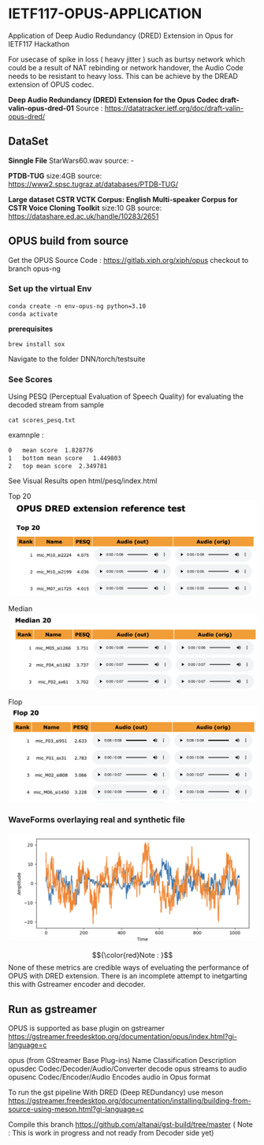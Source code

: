 # IETF117-OPUS-APPLICATION
Application of Deep Audio Redundancy (DRED) Extension in Opus for IETF117 Hackathon 

For usecase of spike in loss ( heavy jitter ) such as burtsy network which could be a result of NAT rebinding or network handover, the Audio Code needs to be resistant to heavy loss. This can be achieve by the DREAD extension of OPUS codec.

**Deep Audio Redundancy (DRED) Extension for the Opus Codec
draft-valin-opus-dred-01**
Source : https://datatracker.ietf.org/doc/draft-valin-opus-dred/

## DataSet 

**Sinngle File**
StarWars60.wav
source: -

**PTDB-TUG**
size:4GB
source: https://www2.spsc.tugraz.at/databases/PTDB-TUG/

**Large dataset CSTR VCTK Corpus: English Multi-speaker Corpus for CSTR Voice Cloning Toolkit**
size:10 GB
source: https://datashare.ed.ac.uk/handle/10283/2651

## OPUS build from source 

Get the OPUS Source Code : https://gitlab.xiph.org/xiph/opus
checkout to branch opus-ng

### Set up the virtual Env

    conda create -n env-opus-ng python=3.10
    conda activate 

**prerequisites**

    brew install sox

Navigate to the folder DNN/torch/testsuite

### See Scores

Using PESQ (Perceptual Evaluation of Speech Quality)  for evaluating the decoded stream from sample 

    cat scores_pesq.txt

examnple :

    0	mean score	1.828776
    1	bottom mean score	1.449803
    2	top mean score	2.349781

See Visual Results 
    open html/pesq/index.html

Top 20 
![Alt text](screenshots/image-2.png)

Median 
![Alt text](screenshots/image-1.png)

Flop
![Alt text](screenshots/image.png)

### WaveForms overlaying  real and synthetic file 

![Alt text](screenshots/waveform_image.png)

$${\color{red}Note : }$$ 
None of these metrics are credible ways of eveluating the performance of OPUS with DRED extension. There is an incomplete attempt to inetgarting this with Gstreamer encoder and decoder. 

## Run as gstreamer 

OPUS is supported as base plugin on gstreamer 
https://gstreamer.freedesktop.org/documentation/opus/index.html?gi-language=c

opus (from GStreamer Base Plug-ins)
Name	Classification	Description
opusdec	Codec/Decoder/Audio/Converter	decode opus streams to audio
opusenc	Codec/Encoder/Audio	Encodes audio in Opus format

To run the gst pipeline  With DRED (Deep REDundancy) use meson 
https://gstreamer.freedesktop.org/documentation/installing/building-from-source-using-meson.html?gi-language=c

Compile this branch https://github.com/altanai/gst-build/tree/master
( Note : This is work in progress and not ready from Decoder side yet)
